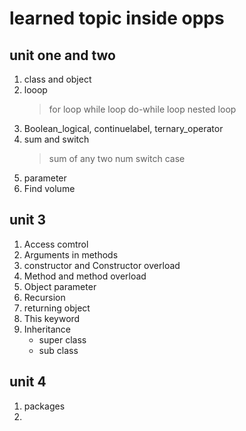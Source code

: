 # learned topic inside opps


## unit one and two
1) class and object 
2) looop
    > for loop
    > while loop
    > do-while loop
    > nested loop
3) Boolean_logical, continuelabel, ternary_operator
4) sum and switch
    > sum of any two num
    > switch case
5) parameter
6) Find volume 
## unit 3
1) Access comtrol
2) Arguments in methods
3) constructor  and Constructor overload
5) Method and method overload 
4) Object parameter
5) Recursion
6) returning object
7) This keyword
8) Inheritance
    * super class
    * sub class

## unit 4
1) packages 
2) 



